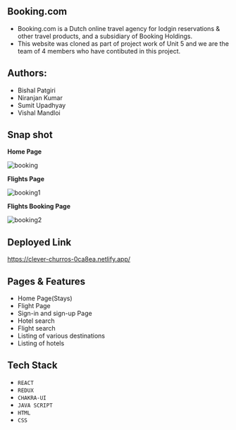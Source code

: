 ## Booking.com 
-  Booking.com is a Dutch online travel agency for lodgin reservations & other travel products, and a subsidiary of Booking Holdings.
-  This website was cloned as part of project work of Unit 5 and we are the team of 4 members who have contibuted in this project.
## Authors:
- Bishal Patgiri
- Niranjan Kumar
- Sumit Upadhyay
- Vishal Mandloi

## Snap shot
<b> Home Page </b>

![booking](https://user-images.githubusercontent.com/104014308/188278962-d6006f9a-c3d7-49f8-b2ec-2c560440f941.JPG)

<b> Flights Page </b>

![booking1](https://user-images.githubusercontent.com/104014308/188279143-f71affe1-ccf5-4b51-ab87-642db5c32f0e.PNG)

<b> Flights Booking Page </b>

![booking2](https://user-images.githubusercontent.com/104014308/188279238-1efb8317-7d59-448b-8d28-201c3421dda9.JPG)

## Deployed Link
https://clever-churros-0ca8ea.netlify.app/

## Pages & Features
- Home Page(Stays)
- Flight Page
- Sign-in  and sign-up Page
- Hotel search 
- Flight search
- Listing of various destinations
- Listing of hotels
## Tech Stack
- `REACT`
- `REDUX`
- `CHAKRA-UI`
-  `JAVA SCRIPT`
-  `HTML`
-  `CSS`


